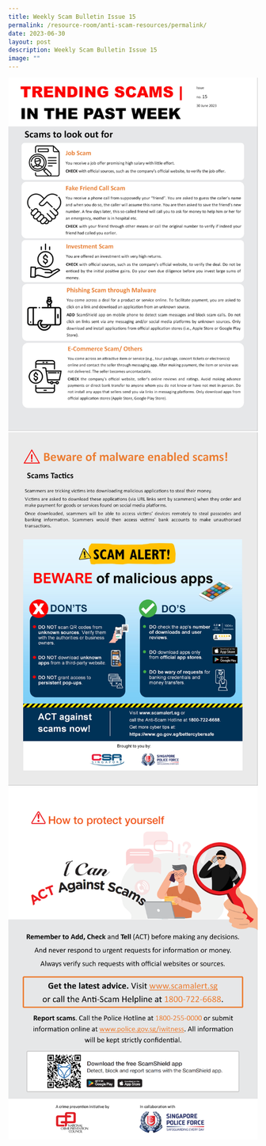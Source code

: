 ```yaml
---
title: Weekly Scam Bulletin Issue 15
permalink: /resource-room/anti-scam-resources/permalink/
date: 2023-06-30
layout: post
description: Weekly Scam Bulletin Issue 15
image: ""
---
```

![Weekly Bulletin Issue 15 - Scams to look out for](/images/SPEO%20Weekly%20Bulletin/wsb-15-01.jpg)
![Weekly Bulletin Issue 15 - Scam Tactics](/images/SPEO%20Weekly%20Bulletin/wsb-15-02.jpg)
![Weekly Bulletin Issue 15 - How to protect yourself](/images/SPEO%20Weekly%20Bulletin/weekly%20scams%20bulletin%20issue%2011%20(finalised%20copy)_003.png)
